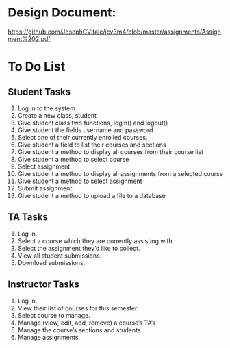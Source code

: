 # Design Document: 
https://github.com/JosephCVitale/jcv3m4/blob/master/assignments/Assignment%202.pdf

# To Do List

## Student Tasks
1. Log in to the system. 
  1. Create a new class, student
  2. Give student class two functions, login() and logout()
  3. Give student the fields username and password
2. Select one of their currently enrolled courses.
  1. Give student a field to list their courses and sections
  2. Give student a method to display all courses from their course list
  3. Give student a method to select course
3. Select assignment. 
  1. Give student a method to display all assignments from a selected course
  2. Give student a method to select assignment
4. Submit assignment.
  1. Give student a method to upload a file to a database

## TA Tasks
1. Log in.
2. Select a course which they are currently assisting with. 
3. Select the assignment they’d like to collect. 
4. View all student submissions. 
5. Download submissions.

## Instructor Tasks
1. Log in.
2. View their list of courses for this semester. 
3. Select course to manage.
4. Manage (view, edit, add, remove) a course’s TA’s
5. Manage the course’s sections and students.
6. Manage assignments.
